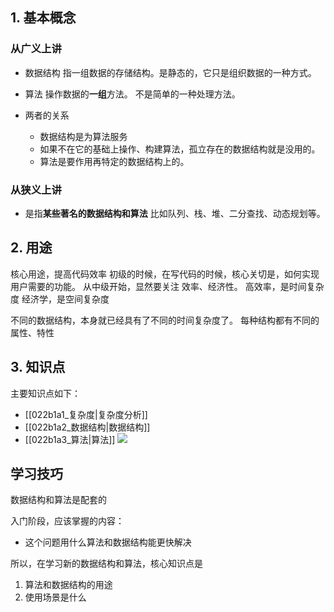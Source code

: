 
## 1. 基本概念

### 从广义上讲

- 数据结构
	指一组数据的存储结构。是静态的，它只是组织数据的一种方式。

- 算法
	操作数据的**一组**方法。  不是简单的一种处理方法。

- 两者的关系
	- 数据结构是为算法服务
	- 如果不在它的基础上操作、构建算法，孤立存在的数据结构就是没用的。
	- 算法是要作用再特定的数据结构上的。

### 从狭义上讲
- 是指**某些著名的数据结构和算法**
    比如队列、栈、堆、二分查找、动态规划等。


## 2. 用途

核心用途，提高代码效率
初级的时候，在写代码的时候，核心关切是，如何实现用户需要的功能。
从中级开始，显然要关注 效率、经济性。
高效率，是时间复杂度
经济学，是空间复杂度

不同的数据结构，本身就已经具有了不同的时间复杂度了。
每种结构都有不同的属性、特性



## 3. 知识点

主要知识点如下：
- [[022b1a1_复杂度|复杂度分析]]
- [[022b1a2_数据结构|数据结构]]
- [[022b1a3_算法|算法]]
![](http://yoese.oss-ap-northeast-1.aliyuncs.com/02g/%E6%95%B0%E6%8D%AE%E7%BB%93%E6%9E%84%E4%B8%8E%E7%AE%97%E6%B3%95%E4%B9%8B%E7%BE%8E-1.png)
## 学习技巧

数据结构和算法是配套的

入门阶段，应该掌握的内容：
-   这个问题用什么算法和数据结构能更快解决

所以，在学习新的数据结构和算法，核心知识点是
1. 算法和数据结构的用途
2. 使用场景是什么

